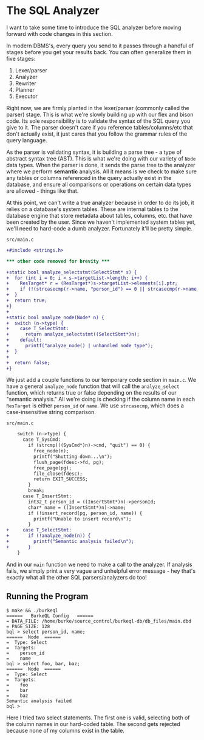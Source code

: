 # The SQL Analyzer

I want to take some time to introduce the SQL analyzer before moving forward with code changes in this section.

In modern DBMS's, every query you send to it passes through a handful of stages before you get your results back. You can often generalize them in five stages:

1. Lexer/parser
1. Analyzer
1. Rewriter
1. Planner
1. Executor

Right now, we are firmly planted in the lexer/parser (commonly called the parser) stage. This is what we're slowly building up with our flex and bison code. Its sole responsibility is to validate the syntax of the SQL query you give to it. The parser doesn't care if you reference tables/columns/etc that don't actually exist, it just cares that you follow the grammar rules of the query language.

As the parser is validating syntax, it is building a parse tree - a type of abstract syntax tree (AST). This is what we're doing with our variety of `Node` data types. When the parser is done, it sends the parse tree to the analyzer where we perform **semantic** analysis. All it means is we check to make sure any tables or columns referenced in the query actually exist in the database, and ensure all comparisons or operations on certain data types are allowed - things like that.

At this point, we can't write a true analyzer because in order to do its job, it relies on a database's system tables. These are internal tables to the database engine that store metadata about tables, columns, etc. that have been created by the user. Since we haven't implemented system tables yet, we'll need to hard-code a dumb analyzer. Fortunately it'll be pretty simple.

`src/main.c`

```diff
+#include <strings.h>

*** other code removed for brevity ***

+static bool analyze_selectstmt(SelectStmt* s) {
+  for (int i = 0; i < s->targetList->length; i++) {
+    ResTarget* r = (ResTarget*)s->targetList->elements[i].ptr;
+    if (!(strcasecmp(r->name, "person_id") == 0 || strcasecmp(r->name, "name") == 0)) return false;
+  }
+  return true;
+}
+
+static bool analyze_node(Node* n) {
+  switch (n->type) {
+    case T_SelectStmt:
+      return analyze_selectstmt((SelectStmt*)n);
+    default:
+      printf("analyze_node() | unhandled node type");
+  }
+
+  return false;
+}
```

We just add a couple functions to our temporary code section in `main.c`. We have a general `analyze_node` function that will call the `analyze_select` function, which returns true or false depending on the results of our "semantic analysis." All we're doing is checking if the column name in each `ResTarget` is either `person_id` or `name`. We use `strcasecmp`, which does a case-insensitive string comparison.

`src/main.c`

```diff
    switch (n->type) {
      case T_SysCmd:
        if (strcmp(((SysCmd*)n)->cmd, "quit") == 0) {
          free_node(n);
          printf("Shutting down...\n");
          flush_page(fdesc->fd, pg);
          free_page(pg);
          file_close(fdesc);
          return EXIT_SUCCESS;
        }
        break;
      case T_InsertStmt:
        int32_t person_id = ((InsertStmt*)n)->personId;
        char* name = ((InsertStmt*)n)->name;
        if (!insert_record(pg, person_id, name)) {
          printf("Unable to insert record\n");
        }
+     case T_SelectStmt:
+       if (!analyze_node(n)) {
+         printf("Semantic analysis failed\n");
+       }
    }
```

And in our `main` function we need to make a call to the analyzer. If analysis fails, we simply print a very vague and unhelpful error message - hey that's exactly what all the other SQL parsers/analyzers do too!

## Running the Program

```shell
$ make && ./burkeql
======   BurkeQL Config   ======
= DATA_FILE: /home/burke/source_control/burkeql-db/db_files/main.dbd
= PAGE_SIZE: 128
bql > select person_id, name;
======  Node  ======
=  Type: Select
=  Targets:
=    person_id
=    name
bql > select foo, bar, baz;
======  Node  ======
=  Type: Select
=  Targets:
=    foo
=    bar
=    baz
Semantic analysis failed
bql >
```

Here I tried two select statements. The first one is valid, selecting both of the column names in our hard-coded table. The second gets rejected because none of my columns exist in the table.